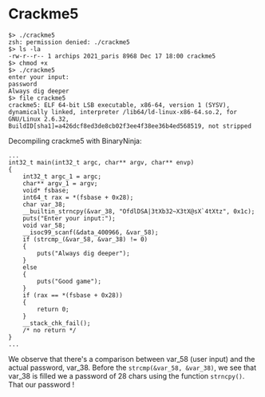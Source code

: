 ﻿# Crackme5

```
$> ./crackme5
zsh: permission denied: ./crackme5
$> ls -la
-rw-r--r-- 1 archips 2021_paris 8968 Dec 17 18:00 crackme5
$> chmod +x
$> ./crackme5
enter your input:
password
Always dig deeper
$> file crackme5
crackme5: ELF 64-bit LSB executable, x86-64, version 1 (SYSV), dynamically linked, interpreter /lib64/ld-linux-x86-64.so.2, for GNU/Linux 2.6.32, BuildID[sha1]=a426dcf8ed3de8cb02f3ee4f38ee36b4ed568519, not stripped
```

Decompiling crackme5 with BinaryNinja:

```
...
int32_t main(int32_t argc, char** argv, char** envp)
{
    int32_t argc_1 = argc;
    char** argv_1 = argv;
    void* fsbase;
    int64_t rax = *(fsbase + 0x28);
    char var_38;
    __builtin_strncpy(&var_38, "OfdlDSA|3tXb32~X3tX@sX`4tXtz", 0x1c);
    puts("Enter your input:");
    void var_58;
    __isoc99_scanf(&data_400966, &var_58);
    if (strcmp_(&var_58, &var_38) != 0)
    {
        puts("Always dig deeper");
    }
    else
    {
        puts("Good game");
    }
    if (rax == *(fsbase + 0x28))
    {
        return 0;
    }
    __stack_chk_fail();
    /* no return */
}
...
```

We observe that there's a comparison between var_58 (user input) and the actual password, var_38. Before the `strcmp(&var_58, &var_38)`, we see that var_38 is filled we a password of 28 chars using the function `strncpy()`. That our password !
